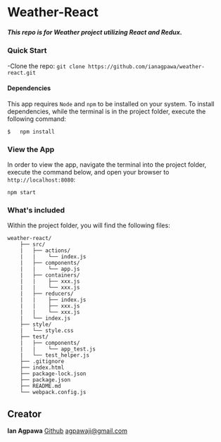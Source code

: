 # Weather-React
##### This repo is for Weather project utilizing React and Redux.    

### Quick Start
-Clone the repo: `git clone https://github.com/ianagpawa/weather-react.git`


#### Dependencies
This app requires `Node` and `npm` to be installed on your system.  To install dependencies, while the terminal is in the project folder, execute the following command:
```
$   npm install
```

### View the App
In order to view the app, navigate the terminal into the project folder, execute the command below, and open your browser to `http://localhost:8080`:
```
npm start
```

### What's included
Within the project folder, you will find the following files:

```
weather-react/
    ├── src/
    |   ├── actions/
    |   |    └── index.js
    |   ├── components/
    |   |    └── app.js
    |   ├── containers/
    |   |    ├── xxx.js
    |   |    └── xxx.js
    |   ├── reducers/
    |   |    ├── index.js
    |   |    ├── xxx.js
    |   |    └── xxx.js
    |   └── index.js
    ├── style/
    |   └── style.css
    ├── test/
    |   ├── components/
    |   |    └── app_test.js
    |   └── test_helper.js
    ├── .gitignore
    ├── index.html
    ├── package-lock.json
    ├── package.json
    ├── README.md
    └── webpack.config.js
```

## Creator

**Ian Agpawa**
[Github](https://github.com/ianagpawa)
 agpawaji@gmail.com

